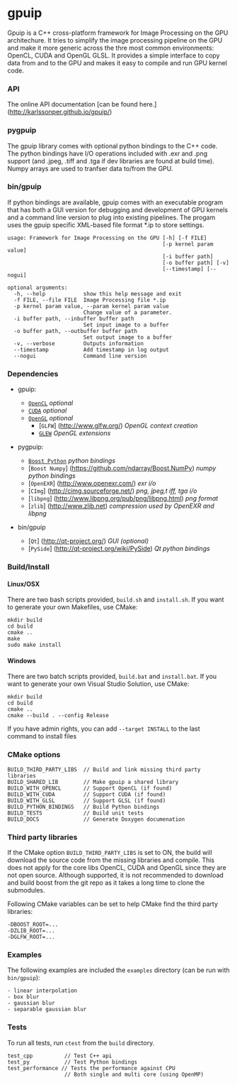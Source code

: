 gpuip
=====

Gpuip is a C++ cross-platform framework for Image Processing on the GPU architechure. It tries to simplify the image processing pipeline on the GPU and make it more generic across the thre most common environments: OpenCL, CUDA and OpenGL GLSL. It provides a simple interface to copy data from and to the GPU and makes it easy to compile and run GPU kernel code. 

### API
The online API documentation [can be found here.] (http://karlssonper.github.io/gpuip/)

### pygpuip
The gpuip library comes with optional python bindings to the C++ code. The python bindings have I/O operations included with .exr and .png support (and .jpeg, .tiff and .tga if dev libraries are found at build time). Numpy arrays are used to tranfser data to/from the GPU.

### bin/gpuip
If python bindings are available, gpuip comes with an executable program that has both a GUI version for debugging and development of GPU kernels and a command line version to plug into existing pipelines. The progam uses the gpuip specific XML-based file format *.ip to store settings.
```
usage: Framework for Image Processing on the GPU [-h] [-f FILE]
                                                 [-p kernel param value]
                                                 [-i buffer path]
                                                 [-o buffer path] [-v]
                                                 [--timestamp] [--nogui]

optional arguments:
  -h, --help            show this help message and exit
  -f FILE, --file FILE  Image Processing file *.ip
  -p kernel param value, --param kernel param value
                        Change value of a parameter.
  -i buffer path, --inbuffer buffer path
                        Set input image to a buffer
  -o buffer path, --outbuffer buffer path
                        Set output image to a buffer
  -v, --verbose         Outputs information
  --timestamp           Add timestamp in log output
  --nogui               Command line version

```

### Dependencies
* gpuip:
  * [`OpenCL`](https://www.khronos.org/opencl/) *optional*
  * [`CUDA`](https://developer.nvidia.com/cuda-zone) *optional*
  * [`OpenGL`](http://www.opengl.org/) *optional*
    * [`GLFW`] (http://www.glfw.org/) *OpenGL context creation*
    * [`GLEW`](http://glew.sourceforge.net/) *OpenGL extensions*

* pygpuip:
  * [`Boost Python`](http://www.boost.org/) *python bindings*
  * [`Boost Numpy`] (https://github.com/ndarray/Boost.NumPy) *numpy python bindings*
  * [`OpenEXR`] (http://www.openexr.com/) *exr i/o*
  * [`CImg`] (http://cimg.sourceforge.net/) *png, jpeg,t iff, tga i/o*
  * [`libpng`] (http://www.libpng.org/pub/png/libpng.html) *png format*
  * [`zlib`] (http://www.zlib.net) *compression used by OpenEXR and libpng*
  
* bin/gpuip
  * [`Qt`] (http://qt-project.org/) *GUI (optional)*
  * [`PySide`] (http://qt-project.org/wiki/PySide) *Qt python bindings*
  

### Build/Install ###

#### Linux/OSX

There are two bash scripts provided, `build.sh` and `install.sh`. If you want to generate your own Makefiles, use CMake:
```
mkdir build
cd build
cmake ..
make
sudo make install
```

#### Windows
There are two batch scripts provided, `build.bat` and `install.bat`. If you want to generate your own Visual Studio Solution, use CMake:
```
mkdir build
cd build
cmake ..
cmake --build . --config Release
```

If you have admin rights, you can add `--target INSTALL` to the last command to install files


### CMake options

```
BUILD_THIRD_PARTY_LIBS  // Build and link missing third party libraries
BUILD_SHARED_LIB        // Make gpuip a shared library
BUILD_WITH_OPENCL       // Support OpenCL (if found)
BUILD_WITH_CUDA         // Support CUDA (if found)
BUILD_WITH_GLSL         // Support GLSL (if found)
BUILD_PYTHON_BINDINGS   // Build Python bindings
BUILD_TESTS             // Build unit tests
BUILD_DOCS              // Generate Doxygen documenation
```

### Third party libraries
If the CMake option `BUILD_THIRD_PARTY_LIBS` is set to ON, the build will download the source code from the missing libraries and compile. This does not apply for the core libs OpenCL, CUDA and OpenGL since they are not open source. Although supported, it is not recommended to download and build boost from the git repo as it takes a long time to clone the submodules.

Following CMake variables can be set to help CMake find the third party libraries:

```
-DBOOST_ROOT=...
-DZLIB_ROOT=...
-DGLFW_ROOT=...
```

### Examples ###
The following examples are included the `examples` directory (can be run with `bin/gpuip`):

```
- linear interpolation
- box blur
- gaussian blur
- separable gaussian blur
```

### Tests ###

To run all tests, run `ctest` from the `build` directory.

```
test_cpp          // Test C++ api
test_py           // Test Python bindings
test_performance // Tests the performance against CPU 
                  // Both single and multi core (using OpenMP)
```
